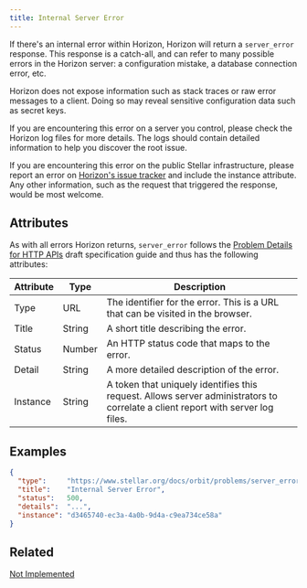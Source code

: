 ```yaml
---
title: Internal Server Error
---
```


If there's an internal error within Horizon, Horizon will return a `server_error` response.  This response is a catch-all, and can refer to many possible errors in the Horizon server: a configuration mistake, a database connection error, etc.

Horizon does not expose information such as stack traces or raw error messages to a client.  Doing so may reveal sensitive configuration data such as secret keys.

If you are encountering this error on a server you control, please check the Horizon log files for more details. The logs should contain detailed information to help you discover the root issue.

If you are encountering this error on the public Stellar infrastructure, please report an error on [Horizon's issue tracker](https://github.com/stellar/go/issues) and include the instance attribute.
Any other information, such as the request that triggered the response, would be most welcome.

## Attributes

As with all errors Horizon returns, `server_error` follows the [Problem Details for HTTP APIs](https://tools.ietf.org/html/draft-ietf-appsawg-http-problem-00) draft specification guide and thus has the following attributes:

| Attribute | Type   | Description                                                                                                                     |
| --------- | ----   | ------------------------------------------------------------------------------------------------------------------------------- |
| Type      | URL    | The identifier for the error.  This is a URL that can be visited in the browser.                                                |
| Title     | String | A short title describing the error.                                                                                             |
| Status    | Number | An HTTP status code that maps to the error.                                                                                     |
| Detail    | String | A more detailed description of the error.                                                                                       |
| Instance  | String | A token that uniquely identifies this request. Allows server administrators to correlate a client report with server log files. |


## Examples
```json
{
  "type":     "https://www.stellar.org/docs/orbit/problems/server_error",
  "title":    "Internal Server Error",
  "status":   500,
  "details":  "...",
  "instance": "d3465740-ec3a-4a0b-9d4a-c9ea734ce58a"
}
```

## Related

[Not Implemented](./not-implemented.md)
